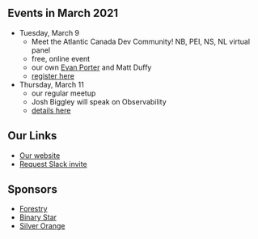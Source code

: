 
## Events in March 2021

* Tuesday, March 9
    - Meet the Atlantic Canada Dev Community! NB, PEI, NS, NL virtual panel
    - free, online event
    - our own [Evan Porter](https://twitter.com/evanepio) and Matt Duffy 
    - [register here](https://www.eventbrite.ca/e/meet-the-atlantic-canada-dev-community-nb-pei-ns-nl-virtual-panel-tickets-142792764001?aff=Twitter)
* Thursday, March 11
    - our regular meetup
    - Josh Biggley will speak on Observability
    - [details here](https://www.meetup.com/PEI-Developers/events/hqskzryccfbpb/)

## Our Links

* [Our website](http://peidevs.github.io/)
* [Request Slack invite](https://docs.google.com/forms/d/e/1FAIpQLScjMRLiiKXqeHCjCSAD37mFxJdH5fskiok-LUaIGtPUZ63glw/viewform)

## Sponsors

* [Forestry](https://forestry.io/)
* [Binary Star](http://www.binarystar.biz/)
* [Silver Orange](https://www.silverorange.com/)

